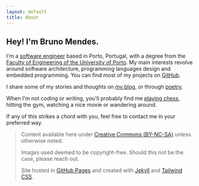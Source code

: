 ```yaml
---
layout: default
title: About
---
```


## Hey! I'm Bruno Mendes.

I'm a [software engineer](/assets/about-me/bdmendes-cv.pdf) based in Porto, Portugal, with a degree from the [Faculty of Engineering of the University of Porto](https://sigarra.up.pt/feup/en). My main interests revolve around software architecture, programming languages design and embedded programming. You can find most of my projects on [GitHub](https://github.com/bdmendes).

I share some of my stories and thoughts on [my blog](/blog), or through [poetry](/poetry).

When I'm not coding or writing, you'll probably find me [playing chess](https://lichess.org/@/brod56), hitting the gym, watching a nice movie or wandering around.

If any of this strikes a chord with you, feel free to contact me in your preferred way.

> Content available here under [Creative Commons (BY-NC-SA)](http://creativecommons.org/licenses/by-nc-sa/4.0/) unless otherwise noted.
>
> Images used deemed to be copyright-free. Should this not be the case, please reach out.
>
> Site hosted in [GitHub Pages](https://github.com/bdmendes/bdmendes.github.io/) and created with [Jekyll](https://jekyllrb.com/) and [Tailwind CSS](https://tailwindcss.com/).